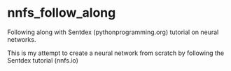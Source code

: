 # nnfs_follow_along
Following along with Sentdex (pythonprogramming.org) tutorial on neural networks.

This is my attempt to create a neural network from scratch by following the Sentdex
tutorial (nnfs.io)

